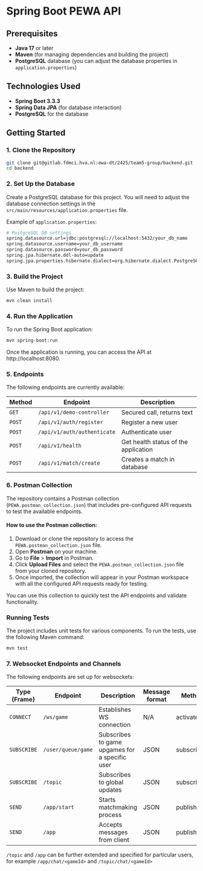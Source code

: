# Spring Boot PEWA API

## Prerequisites

- **Java 17** or later
- **Maven** (for managing dependencies and building the project)
- **PostgreSQL** database (you can adjust the database properties in `application.properties`)

## Technologies Used

- **Spring Boot 3.3.3**
- **Spring Data JPA** (for database interaction)
- **PostgreSQL** for the database

## Getting Started

### 1. Clone the Repository

```bash
git clone git@gitlab.fdmci.hva.nl:ewa-dt/2425/team5-group/backend.git
cd backend
```

### 2. Set Up the Database

Create a PostgreSQL database for this project. You will need to adjust the database connection settings in the `src/main/resources/application.properties` file.

Example of `application.properties`:
```bash
# PostgreSQL DB settings
spring.datasource.url=jdbc:postgresql://localhost:5432/your_db_name
spring.datasource.username=your_db_username
spring.datasource.password=your_db_password
spring.jpa.hibernate.ddl-auto=update
spring.jpa.properties.hibernate.dialect=org.hibernate.dialect.PostgreSQLDialect
```

### 3. Build the Project

Use Maven to build the project:
```bash
mvn clean install
```

### 4. Run the Application

To run the Spring Boot application:

```bash
mvn spring-boot:run
```
Once the application is running, you can access the API at http://localhost:8080.

### 5. Endpoints

The following endpoints are currently available:

| Method | Endpoint                    | Description                          |
|--------|-----------------------------|--------------------------------------|
| `GET`  | `/api/v1/demo-controller`   | Secured call, returns text           |
| `POST` | `/api/v1/auth/register`     | Register a new user                  |
| `POST` | `/api/v1/auth/authenticate` | Authenticate user                    |
| `POST` | `/api/v1/health`            | Get health status of the application |
| `POST` | `/api/v1/match/create`      | Creates a match in database          |

### 6. Postman Collection

The repository contains a Postman collection (`PEWA.postman_collection.json`) that includes pre-configured API requests to test the available endpoints.

#### How to use the Postman collection:

1. Download or clone the repository to access the `PEWA.postman_collection.json` file.
2. Open **Postman** on your machine.
3. Go to **File** > **Import** in Postman.
4. Click **Upload Files** and select the `PEWA.postman_collection.json` file from your cloned repository.
5. Once imported, the collection will appear in your Postman workspace with all the configured API requests ready for testing.

You can use this collection to quickly test the API endpoints and validate functionality.


### Running Tests

The project includes unit tests for various components. To run the tests, use the following Maven command:

```bash
mvn test
```
### 7. Websocket Endpoints and Channels

The following endpoints are set up for websockets:

| Type (Frame) | Endpoint           | Description                                    | Message format | Method      |
|--------------|--------------------|------------------------------------------------|----------------|-------------|
| `CONNECT`    | `/ws/game`         | Establishes WS connection                      | N/A            | activate()  |
| `SUBSCRIBE`  | `/user/queue/game` | Subscribes to game upgames for a specific user | JSON           | subscribe() |
| `SUBSCRIBE`  | `/topic`           | Subscribes to global updates                   | JSON           | subscribe() |
| `SEND`       | `/app/start`       | Starts matchmaking process                     | JSON           | publish()   |
| `SEND`       | `/app`             | Accepts messages from client                   | JSON           | publish()   |

`/topic`
and 
`/app` can be further extended and specified for particular users, for example `/app/chat/<gameId>` and `/topic/chat/<gameId>`